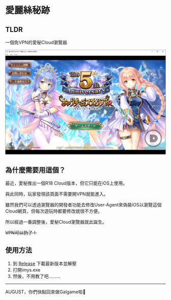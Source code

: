 # 愛麗絲秘跡

## TLDR

一個免VPN的愛秘Cloud瀏覽器

![](https://raw.githubusercontent.com/c0re100/imys/cloud/preview.jpg)

## 為什麼需要用這個？

最近，愛秘推出一個R18 Cloud版本，但它只能在iOS上使用。

與此同時，玩家發現該頁面不需要開VPN就能進入。

雖然我們可以透過瀏覽器的開發者功能去修改User-Agent來偽裝iOS以瀏覽這個Cloud網頁，但每次遊玩時都要修改就很不方便。

所以經過一番調整後，愛秘Cloud瀏覽器就此誕生。

~~VPN可以扔了！~~

## 使用方法

1. 到 [Release](https://github.com/c0re100/imys/releases) 下載最新版本並解壓
2. 打開imys.exe
3. 然後，不用教了吧.........

---

AUGUST，你們快點回來做Galgame啦🥺
